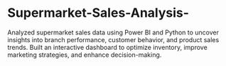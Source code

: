 # Supermarket-Sales-Analysis-
Analyzed supermarket sales data using Power BI and Python to uncover insights into branch performance, customer behavior, and product sales trends. Built an interactive dashboard to optimize inventory, improve marketing strategies, and enhance decision-making. 
